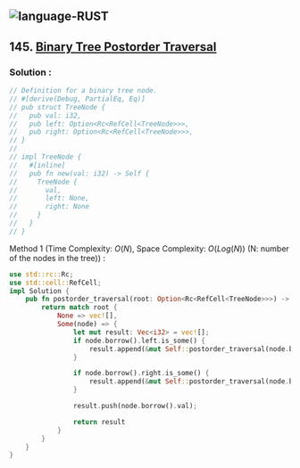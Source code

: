 ![language-RUST](https://img.shields.io/badge/RUST-8d4004?style=for-the-badge&logo=RUST)
---

## 145. [Binary Tree Postorder Traversal](https://leetcode.com/problems/binary-tree-postorder-traversal)

### Solution :

```rust
// Definition for a binary tree node.
// #[derive(Debug, PartialEq, Eq)]
// pub struct TreeNode {
//   pub val: i32,
//   pub left: Option<Rc<RefCell<TreeNode>>>,
//   pub right: Option<Rc<RefCell<TreeNode>>>,
// }
//
// impl TreeNode {
//   #[inline]
//   pub fn new(val: i32) -> Self {
//     TreeNode {
//       val,
//       left: None,
//       right: None
//     }
//   }
// }
```

Method 1 (Time Complexity: $O(N)$, Space Complexity: $O(Log(N))$ (N: number of the nodes in the tree)) :
```Rust
use std::rc::Rc;
use std::cell::RefCell;
impl Solution {
    pub fn postorder_traversal(root: Option<Rc<RefCell<TreeNode>>>) -> Vec<i32> {
        return match root {
            None => vec![],
            Some(node) => {
                let mut result: Vec<i32> = vec![];
                if node.borrow().left.is_some() {
                    result.append(&mut Self::postorder_traversal(node.borrow().left.clone()));
                }

                if node.borrow().right.is_some() {
                    result.append(&mut Self::postorder_traversal(node.borrow().right.clone()));
                }

                result.push(node.borrow().val);

                return result
            }
        }
    }
}
```
